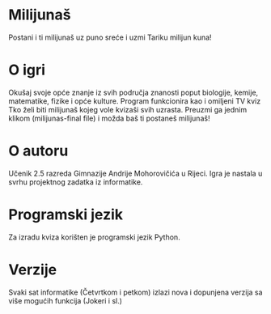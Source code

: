 # Milijunaš
Postani i ti milijunaš uz puno sreće i uzmi Tariku milijun kuna!
# O igri
Okušaj svoje opće znanje iz svih područja znanosti poput biologije, kemije, matematike, fizike i opće kulture.
Program funkcionira kao i omiljeni TV kviz Tko želi biti milijunaš kojeg vole kvizaši svih uzrasta.
Preuzmi ga jednim klikom (milijunas-final file) i možda baš ti postaneš milijunaš!
# O autoru
Učenik 2.5 razreda Gimnazije Andrije Mohorovičića u Rijeci. Igra je nastala u svrhu projektnog zadatka iz informatike.
# Programski jezik
Za izradu kviza korišten je programski jezik Python.
# Verzije
Svaki sat informatike (Četvrtkom i petkom) izlazi nova i dopunjena verzija sa više mogućih funkcija (Jokeri i sl.)
